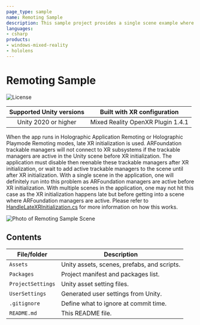 ```yaml
---
page_type: sample
name: Remoting Sample
description: This sample project provides a single scene example where ARFoundation managers are used in remoting (late XR initialization) scenarios on the HoloLens 2 using Unity and OpenXR.
languages:
- csharp
products:
- windows-mixed-reality
- hololens
---
```


# Remoting Sample

![License](https://img.shields.io/badge/license-MIT-green.svg)

Supported Unity versions | Built with XR configuration
:-----------------: | :----------------: |
Unity 2020 or higher | Mixed Reality OpenXR Plugin 1.4.1 |

When the app runs in Holographic Application Remoting or Holographic Playmode Remoting modes, late XR initialization is used. ARFoundation trackable managers will not connect to XR subsystems if the trackable managers are active in the Unity scene
before XR initialization. The application must disable then reenable these trackable managers after XR initialization, or wait to add active trackable managers to the scene until after XR initialization. With a single scene in the application,
one will definitely run into this problem as ARFoundation managers are active before XR initialization. With multiple scenes in the application, one may not hit this case as the XR initialization happens late but before getting into a scene where ARFoundation managers are active.
Please refer to [HandleLateXRInitialization.cs](Assets/Scripts/HandleLateXRInitialization.cs) for more information on how this works.

![Photo of Remoting Sample Scene](../Readme/OpenXR-Unity-RemotingSample-Screenshot.jpg)

## Contents

| File/folder | Description |
|-------------|-------------|
| `Assets` | Unity assets, scenes, prefabs, and scripts. |
| `Packages` | Project manifest and packages list. |
| `ProjectSettings` | Unity asset setting files. |
| `UserSettings` | Generated user settings from Unity. |
| `.gitignore` | Define what to ignore at commit time. |
| `README.md` | This README file. | 
